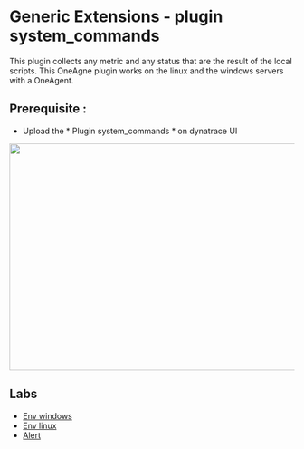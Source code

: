 # Generic Extensions - plugin system_commands

This plugin collects any metric and any status that are the result of the local scripts.
This OneAgne plugin works on the linux and the windows servers with a OneAgent.

## Prerequisite : 
  - Upload the * Plugin system_commands * on dynatrace UI
 <img src="https://user-images.githubusercontent.com/40337213/133091166-466c3e10-bc97-4a9d-839a-d53ca92843d9.png" width="700" height="400"> 
 
## Labs

 - [Env windows](/windows/Readme.md)
 - [Env linux](/linux/Readme.md)
 - [Alert](/alert/Readme.md)
 
